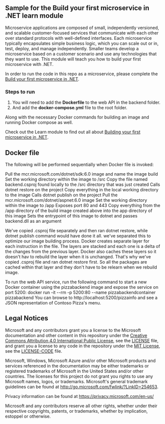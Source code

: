 ## Sample for the Build your first microservice in .NET learn module

Microservice applications are composed of small, independently versioned, and scalable customer-focused services that communicate with each other over standard protocols with well-defined interfaces. Each microservice typically encapsulates simple business logic, which you can scale out or in, test, deploy, and manage independently.  Smaller teams develop a microservice based on a customer scenario and use any technologies that they want to use. This module will teach you how to build your first microservice with .NET.

In order to run the code in this repo as a microservice, please complete the [Build your first microservice in .NET](https://docs.microsoft.com/learn/modules/dotnet-microservices).

### Steps to run

1. You will need to add the **Dockerfile** to the web API in the backend folder.
1. And add the **docker-compose.yml** file to the root folder.

Along with the necessary Docker commands for building an image and running Docker compose as well.

Check out the Learn module to find out all about [Building your first microservice in .NET](https://docs.microsoft.com/learn/modules/dotnet-microservices).

## Docker file

The following will be performed sequentially when Docker file is invoked:

Pull the mcr.microsoft.com/dotnet/sdk:6.0 image and name the image build
Set the working directory within the image to /src
Copy the file named backend.csproj found locally to the /src directory that was just created
Calls dotnet restore on the project
Copy everything in the local working directory to the image
Calls dotnet publish on the project
Pull the mcr.microsoft.com/dotnet/aspnet:6.0 image
Set the working directory within the image to /app
Exposes port 80 and 443
Copy everything from the /app directory of the build image created above into the app directory of this image
Sets the entrypoint of this image to dotnet and passes backend.dll as an argument

We've copied .csproj file separately and then ran dotnet restore, while dotnet publish command would have done it all. we've separated this to optimize
our image building process. Docker creates separate layer for each instruction in the file. The layers are stacked and each one is a delta of the 
changes from the previous layer. Docker also caches these layers so it doesn't hav to rebuild the layer when it is unchanged. That's why we've copied 
.csproj file and ran dotnet restore first. So all the packages are cached within that layer and they don't have to be relearn when we rebuild image.

To run the web API service, run the following command to start a new Docker container using the pizzabackend image and expose the service on port 5200:
docker run -it --rm -p 5200:80 --name pizzabackendcontainer pizzabackend
You can browse to http://localhost:5200/pizzainfo and see a JSON representation of Contoso Pizza's menu.



## Legal Notices

Microsoft and any contributors grant you a license to the Microsoft documentation and other content
in this repository under the [Creative Commons Attribution 4.0 International Public License](https://creativecommons.org/licenses/by/4.0/legalcode),
see the [LICENSE](LICENSE) file, and grant you a license to any code in the repository under the [MIT License](https://opensource.org/licenses/MIT), see the
[LICENSE-CODE](LICENSE-CODE) file.

Microsoft, Windows, Microsoft Azure and/or other Microsoft products and services referenced in the documentation
may be either trademarks or registered trademarks of Microsoft in the United States and/or other countries.
The licenses for this project do not grant you rights to use any Microsoft names, logos, or trademarks.
Microsoft's general trademark guidelines can be found at http://go.microsoft.com/fwlink/?LinkID=254653.

Privacy information can be found at https://privacy.microsoft.com/en-us/

Microsoft and any contributors reserve all other rights, whether under their respective copyrights, patents,
or trademarks, whether by implication, estoppel or otherwise.
